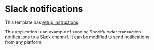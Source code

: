 # Slack notifications

This template has [setup instructions](template-setup).

This application is an example of sending Shopify order transaction notifications to a Slack channel. It can be modified to send notifications from any platform.
